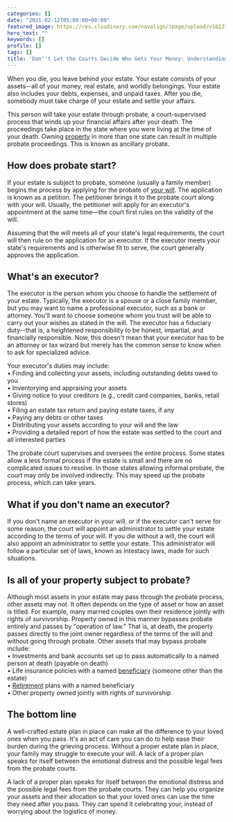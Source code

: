 ```yaml
---
categories: []
date: "2021-02-12T05:00:00+00:00"
featured_image: https://res.cloudinary.com/navalign/image/upload/v1613148204/pexels-brett-sayles-1000740_ja8fdf.jpg
hero_text: ""
keywords: []
profile: []
tags: []
title: 'Don''t Let the Courts Decide Who Gets Your Money: Understanding Probate'
---
```

When you die, you leave behind your estate. Your estate consists of your assets--all of your money, real estate, and worldly belongings. Your estate also includes your debts, expenses, and unpaid taxes. After you die, somebody must take charge of your estate and settle your affairs.   
  
This person will take your estate through probate, a court-supervised process that winds up your financial affairs after your death. The proceedings take place in the state where you were living at the time of your death. Owning [property](https://navalign.com/updates/how-to-ensure-your-heirs-get-a-proper-share-of-your-property/) in more than one state can result in multiple probate proceedings. This is known as ancillary probate.

## How does probate start?

If your estate is subject to probate, someone (usually a family member) begins the process by applying for the probate of [your will](https://navalign.com/updates/wills-the-cornerstone-of-your-estate-plan/). The application is known as a petition. The petitioner brings it to the probate court along with your will. Usually, the petitioner will apply for an executor's appointment at the same time—the court first rules on the validity of the will.

Assuming that the will meets all of your state's legal requirements, the court will then rule on the application for an executor. If the executor meets your state's requirements and is otherwise fit to serve, the court generally approves the application.

## What's an executor?

The executor is the person whom you choose to handle the settlement of your estate. Typically, the executor is a spouse or a close family member, but you may want to name a professional executor, such as a bank or attorney. You'll want to choose someone whom you trust will be able to carry out your wishes as stated in the will. The executor has a fiduciary duty--that is, a heightened responsibility to be honest, impartial, and financially responsible. Now, this doesn't mean that your executor has to be an attorney or tax wizard but merely has the common sense to know when to ask for specialized advice.

Your executor's duties may include:  
 • Finding and collecting your assets, including outstanding debts owed to you   
 • Inventorying and appraising your assets   
 • Giving notice to your creditors (e.g., credit card companies, banks, retail stores)   
 • Filing an estate tax return and paying estate taxes, if any   
 • Paying any debts or other taxes   
 • Distributing your assets according to your will and the law   
 • Providing a detailed report of how the estate was settled to the court and all interested parties

The probate court supervises and oversees the entire process. Some states allow a less formal process if the estate is small and there are no complicated issues to resolve. In those states allowing informal probate, the court may only be involved indirectly. This may speed up the probate process, which can take years.

## What if you don't name an executor?

If you don't name an executor in your will, or if the executor can't serve for some reason, the court will appoint an administrator to settle your estate according to the terms of your will. If you die without a will, the court will also appoint an administrator to settle your estate. This administrator will follow a particular set of laws, known as intestacy laws, made for such situations.

## Is all of your property subject to probate?

Although most assets in your estate may pass through the probate process, other assets may not. It often depends on the type of asset or how an asset is titled. For example, many married couples own their residence jointly with rights of survivorship. Property owned in this manner bypasses probate entirely and passes by "operation of law." That is, at death, the property passes directly to the joint owner regardless of the terms of the will and without going through probate. Other assets that may bypass probate include:  
 • Investments and bank accounts set up to pass automatically to a named person at death (payable on death)  
 • Life insurance policies with a named [beneficiary](https://navalign.com/updates/tell-your-beneficiaries-about-your-accounts-and-policies/) (someone other than the estate)   
 • [Retirement](https://navalign.com/updates/how-much-will-i-be-able-to-spend-in-retirement/) plans with a named beneficiary   
 • Other property owned jointly with rights of survivorship

## The bottom line

A well-crafted estate plan in place can make all the difference to your loved ones when you pass. It's an act of care you can do to help ease their burden during the grieving process. Without a proper estate plan in place, your family may struggle to execute your will. A lack of a proper plan speaks for itself between the emotional distress and the possible legal fees from the probate courts.

A lack of a proper plan speaks for itself between the emotional distress and the possible legal fees from the probate courts. They can help you organize your assets and their allocation so that your loved ones can use the time they need after you pass. They can spend it celebrating your, instead of worrying about the logistics of money.